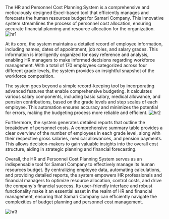 The HR and Personnel Cost Planning System is a comprehensive and meticulously designed Excel-based tool that efficiently manages and forecasts the human resources budget for Samari Company. This innovative system streamlines the process of personnel cost allocation, ensuring accurate financial planning and resource allocation for the organization. 
![hr1](https://github.com/Retji/HR-and-Personnel-Budgeting-System-Using-Excel/assets/37171086/96acdc9d-1e7c-4daa-b543-3acf57a82411)


At its core, the system maintains a detailed record of employee information, including names, dates of appointment, job roles, and salary grades. This information is intelligently organized for easy reference and analysis, enabling HR managers to make informed decisions regarding workforce management. With a total of 170 employees categorized across four different grade levels, the system provides an insightful snapshot of the workforce composition.

The system goes beyond a simple record-keeping tool by incorporating advanced features that enable comprehensive budgeting. It calculates various salary components, including basic salary, medical allowance, and pension contributions, based on the grade levels and step scales of each employee. This automation ensures accuracy and minimizes the potential for errors, making the budgeting process more reliable and efficient.
![hr2](https://github.com/Retji/HR-and-Personnel-Budgeting-System-Using-Excel/assets/37171086/aa521ebc-d136-4928-b0ac-6ba238420571)


Furthermore, the system generates detailed reports that outline the breakdown of personnel costs. A comprehensive summary table provides a clear overview of the number of employees in each grade level, along with their respective gross salaries, medical allowances, and pension payments. This allows decision-makers to gain valuable insights into the overall cost structure, aiding in strategic planning and financial forecasting.

Overall, the HR and Personnel Cost Planning System serves as an indispensable tool for Samari Company to effectively manage its human resources budget. By centralizing employee data, automating calculations, and providing detailed reports, the system empowers HR professionals and financial managers to optimize resource allocation, control costs, and drive the company's financial success. Its user-friendly interface and robust functionality make it an essential asset in the realm of HR and financial management, ensuring that Samari Company can efficiently navigate the complexities of budget planning and personnel cost management.


![hr3](https://github.com/Retji/HR-and-Personnel-Budgeting-System-Using-Excel/assets/37171086/0156e722-c905-44ae-a39a-b8c5f6ce8829)
